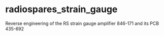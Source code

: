 # radiospares_strain_gauge
Reverse engineering of the RS strain gauge amplifier 846-171 and its PCB 435-692
